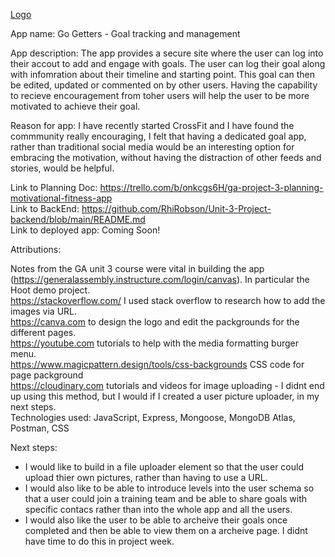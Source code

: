 [Logo](https://github.com/user-attachments/assets/6637b5e1-ec2b-4cbc-8963-07969d8b2210)


App name: Go Getters - Goal tracking and management

App description: The app provides a secure site where the user can log into their accout to add and engage with goals. The user can log their goal along with infomration about their timeline and starting point. This goal can then be edited, updated or commented on by other users. Having the capability to recieve encouragement from toher users will help the user to be more motivated to achieve their goal.

Reason for app: I have recently started CrossFit and I have found the commmunity really encouraging, I felt that having a dedicated goal app, rather than traditional social media would be an interesting option for embracing the motivation, without having the distraction of other feeds and stories, would be helpful.

Link to Planning Doc: https://trello.com/b/onkcgs6H/ga-project-3-planning-motivational-fitness-app <br>
Link to BackEnd: https://github.com/RhiRobson/Unit-3-Project-backend/blob/main/README.md  <br>
Link to deployed app: Coming Soon! <br>

Attributions:

Notes from the GA unit 3 course were vital in building the app (https://generalassembly.instructure.com/login/canvas). In particular the Hoot demo project. <br>
https://stackoverflow.com/ I used stack overflow to research how to add the images via URL. <br>
https://canva.com to design the logo and edit the packgrounds for the different pages. <br>
https://youtube.com tutorials to help with the media formatting burger menu.  <br>
https://www.magicpattern.design/tools/css-backgrounds CSS code for page packground <br>
https://cloudinary.com tutorials and videos for image uploading - I didnt end up using this method, but I would if I created a user picture uploader, in my next steps. <br>
Technologies used: JavaScript, Express, Mongoose, MongoDB Atlas, Postman, CSS <br>

Next steps:

- I would like to build in a file uploader element so that the user could upload thier own pictures, rather than having to use a URL.
- I would also like to be able to introduce levels into the user schema so that a user could join a training team and be able to share goals with specific contacs rather than into the whole app and all the users.
- I would also like the user to be able to archeive their goals once completed and then be able to view them on a archeive page. I didnt have time to do this in project week.
